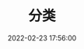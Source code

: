 ---
title: 分类
date: 2022-02-23 17:56:00
type: "categories"
comments: false
top_img: false
aside: false
---